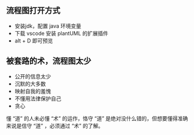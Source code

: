 ## 流程图打开方式

* 安装jdk，配置 java 环境变量
* 下载 vscode 安装 plantUML 的扩展插件
* alt + D 即可预览

## 被套路的术，流程图太少

* 公开的信息太少
* 沉默的大多数
* 映射自我的羞愧
* 不懂用法律保护自己
* 贪心

懂 “道” 的人未必懂 “术” 的运作，恪守 “道” 是绝对没什么错的，但想要懂得准确来说是信守 “道” ，必须通过 “术” 的了解。
